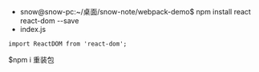 - snow@snow-pc:~/桌面/snow-note/webpack-demo$ npm install react react-dom --save
- index.js
```
import ReactDOM from 'react-dom';
```

$npm i  重装包
